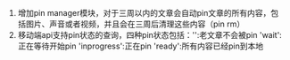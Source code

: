 1. 增加pin manager模块，对于三周以内的文章会自动pin文章的所有内容，包括图片、声音或者视频，并且会在三周后清理这些内容（pin rm）
2. 移动端api支持pin状态的查询，四种pin状态包括：'':老文章不会被pin 'wait':正在等待开始pin 'inprogress':正在pin 'ready':所有内容已经pin到本地
